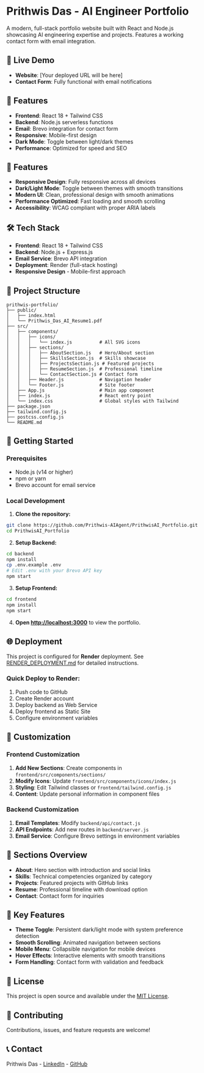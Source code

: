 # Prithwis Das - AI Engineer Portfolio

A modern, full-stack portfolio website built with React and Node.js showcasing AI engineering expertise and projects. Features a working contact form with email integration.

## 🌟 Live Demo
- **Website**: [Your deployed URL will be here]
- **Contact Form**: Fully functional with email notifications

## 🚀 Features
- **Frontend**: React 18 + Tailwind CSS
- **Backend**: Node.js serverless functions
- **Email**: Brevo integration for contact form
- **Responsive**: Mobile-first design
- **Dark Mode**: Toggle between light/dark themes
- **Performance**: Optimized for speed and SEO

## 🚀 Features

- **Responsive Design**: Fully responsive across all devices
- **Dark/Light Mode**: Toggle between themes with smooth transitions
- **Modern UI**: Clean, professional design with smooth animations
- **Performance Optimized**: Fast loading and smooth scrolling
- **Accessibility**: WCAG compliant with proper ARIA labels

## 🛠️ Tech Stack

- **Frontend**: React 18 + Tailwind CSS
- **Backend**: Node.js + Express.js
- **Email Service**: Brevo API integration
- **Deployment**: Render (full-stack hosting)
- **Responsive Design** - Mobile-first approach

## 📁 Project Structure

```
prithwis-portfolio/
├── public/
│   ├── index.html
│   └── Prithwis_Das_AI_Resume1.pdf
├── src/
│   ├── components/
│   │   ├── icons/
│   │   │   └── index.js          # All SVG icons
│   │   ├── sections/
│   │   │   ├── AboutSection.js   # Hero/About section
│   │   │   ├── SkillsSection.js  # Skills showcase
│   │   │   ├── ProjectsSection.js # Featured projects
│   │   │   ├── ResumeSection.js  # Professional timeline
│   │   │   └── ContactSection.js # Contact form
│   │   ├── Header.js             # Navigation header
│   │   └── Footer.js             # Site footer
│   ├── App.js                    # Main app component
│   ├── index.js                  # React entry point
│   └── index.css                 # Global styles with Tailwind
├── package.json
├── tailwind.config.js
├── postcss.config.js
└── README.md
```

## 🚀 Getting Started

### Prerequisites

- Node.js (v14 or higher)
- npm or yarn
- Brevo account for email service

### Local Development

1. **Clone the repository:**
```bash
git clone https://github.com/Prithwis-AIAgent/PrithwisAI_Portfolio.git
cd PrithwisAI_Portfolio
```

2. **Setup Backend:**
```bash
cd backend
npm install
cp .env.example .env
# Edit .env with your Brevo API key
npm start
```

3. **Setup Frontend:**
```bash
cd frontend
npm install
npm start
```

4. **Open [http://localhost:3000](http://localhost:3000)** to view the portfolio.

## 🌐 Deployment

This project is configured for **Render** deployment. See [RENDER_DEPLOYMENT.md](RENDER_DEPLOYMENT.md) for detailed instructions.

### Quick Deploy to Render:
1. Push code to GitHub
2. Create Render account
3. Deploy backend as Web Service
4. Deploy frontend as Static Site
5. Configure environment variables

## 🎨 Customization

### Frontend Customization

1. **Add New Sections**: Create components in `frontend/src/components/sections/`
2. **Modify Icons**: Update `frontend/src/components/icons/index.js`
3. **Styling**: Edit Tailwind classes or `frontend/tailwind.config.js`
4. **Content**: Update personal information in component files

### Backend Customization

1. **Email Templates**: Modify `backend/api/contact.js`
2. **API Endpoints**: Add new routes in `backend/server.js`
3. **Email Service**: Configure Brevo settings in environment variables

## 📱 Sections Overview

- **About**: Hero section with introduction and social links
- **Skills**: Technical competencies organized by category
- **Projects**: Featured projects with GitHub links
- **Resume**: Professional timeline with download option
- **Contact**: Contact form for inquiries

## 🌟 Key Features

- **Theme Toggle**: Persistent dark/light mode with system preference detection
- **Smooth Scrolling**: Animated navigation between sections
- **Mobile Menu**: Collapsible navigation for mobile devices
- **Hover Effects**: Interactive elements with smooth transitions
- **Form Handling**: Contact form with validation and feedback

## 📄 License

This project is open source and available under the [MIT License](LICENSE).

## 🤝 Contributing

Contributions, issues, and feature requests are welcome!

## 📞 Contact

Prithwis Das - [LinkedIn](https://www.linkedin.com/in/prithwis-das-8b4a79326) - [GitHub](https://github.com/Prithwis-AIAgent)